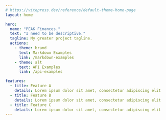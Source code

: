 ```yaml
---
# https://vitepress.dev/reference/default-theme-home-page
layout: home

hero:
  name: "PEAK Finances."
  text: "I need to be descriptive."
  tagline: My greater project tagline.
  actions:
    - theme: brand
      text: Markdown Examples
      link: /markdown-examples
    - theme: alt
      text: API Examples
      link: /api-examples

features:
  - title: Feature A
    details: Lorem ipsum dolor sit amet, consectetur adipiscing elit
  - title: Feature B
    details: Lorem ipsum dolor sit amet, consectetur adipiscing elit
  - title: Feature C
    details: Lorem ipsum dolor sit amet, consectetur adipiscing elit
---
```



